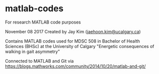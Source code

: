 # matlab-codes
For research MATLAB code purposes

November 08 2017
Created by Jay Kim (jaehoon.kim@ucalgary.ca)

Contains MATLAB codes used for MDSC 508 in Bachelor of Health Sciences (BHSc) at the University of Calgary
"Energetic consequences of walking in gait asymmetry"

Connected to MATLAB and Git via https://blogs.mathworks.com/community/2014/10/20/matlab-and-git/

